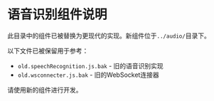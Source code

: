 # 语音识别组件说明

此目录中的组件已被替换为更现代的实现。新组件位于`../audio/`目录下。

以下文件已被保留用于参考：
- `old.speechRecognition.js.bak` - 旧的语音识别实现
- `old.wsconnecter.js.bak` - 旧的WebSocket连接器

请使用新的组件进行开发。
